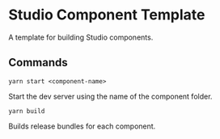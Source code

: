 # Studio Component Template

A template for building Studio components.

## Commands

`yarn start <component-name>`

Start the dev server using the name of the component folder.

`yarn build`

Builds release bundles for each component.
